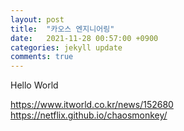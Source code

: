 ```yaml
---
layout: post
title:  "카오스 엔지니어링"
date:   2021-11-28 00:57:00 +0900
categories: jekyll update
comments: true
---
```


Hello World

https://www.itworld.co.kr/news/152680
https://netflix.github.io/chaosmonkey/